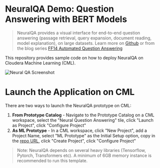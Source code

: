 # NeuralQA Demo: Question Answering with BERT Models

> NeuralQA provides a visual interface for end-to-end question answering (passage retrieval, query expansion, document reading, model explanation), on large datasets.
> Learn more on [Github](https://github.com/victordibia/neuralqa) or from the blog series [FF14 Automated Question Answering](https://qa.fastforwardlabs.com/)

This repository provides sample code on how to deploy NeuralQA on Cloudera Machine Learning (CML).

![Neural QA Screenshot](docs/images/manual.jpg)

# Launch the Application on CML

There are two ways to launch the NeuralQA prototype on CML:

1. **From Prototype Catalog** - Navigate to the Prototype Catalog on a CML workspace, select the "Neural Question Answering" tile, click "Launch as Project", click "Configure Project"
2. **As ML Prototype** - In a CML workspace, click "New Project", add a Project Name, select "ML Prototype" as the Initial Setup option, copy in the [repo URL](https://github.com/cloudera/CML_AMP_NeuralQA), click "Create Project", click "Configure Project"

> Note: NeuralQA depends on several heavy libraries (Tensorflow, Pytorch, Transformers etc). A minimum of 6GB memory instance is recommended to run this template.
